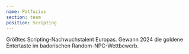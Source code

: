 ```yaml
---
name: Patfuzius
section: team
position: Scripting
---
```

Größtes Scripting-Nachwuchstalent Europas. Gewann 2024 die goldene Entertaste im badorischen Random-NPC-Wettbewerb.
